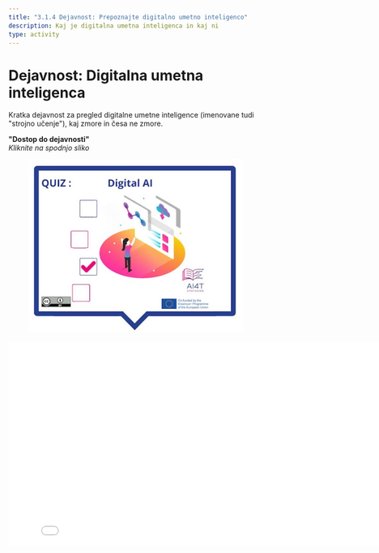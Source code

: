 ```yaml
---
title: "3.1.4 Dejavnost: Prepoznajte digitalno umetno inteligenco"
description: Kaj je digitalna umetna inteligenca in kaj ni
type: activity
---
```


# Dejavnost: Digitalna umetna inteligenca

Kratka dejavnost za pregled digitalne umetne inteligence (imenovane tudi "strojno učenje"), kaj zmore in česa ne zmore.

**"Dostop do dejavnosti"**  
_Kliknite na spodnjo sliko_

<figure>
  <img src="Images/VisuelQUIZDigitalAI.jpg" alt="Digital AI"/>  
</figure>

<center><iframe width="818" height="404" src="3-1-4a-activity-what-type-of-ai/3-1-4a-Digital-AI.html" frameborder="0" allowfullscreen></iframe></center>
